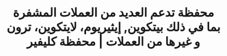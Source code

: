 ---
# page title
title_page: "أصول"
# meta title
title: "محفظة تدعم العديد من العملات المشفرة بما في ذلك بيتكوين, إيثيريوم، لايتكوين، ترون و غيرها من العملات | محفظة كليفير  "
# meta description
description : "محفظة عملات رقمية ذكية وآمنة تدعم بيتكوين, ترون, إيثيريوم, بينانس, لايتكوين, تيثر, وغيرها من العملات. هذا و سيتم اضافة المزيد من العملات في المستقبل."
---